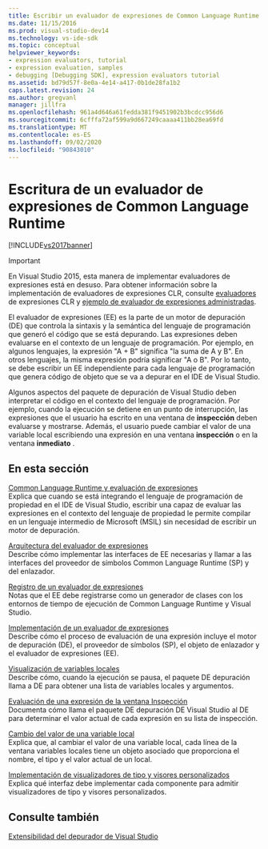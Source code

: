 ```yaml
---
title: Escribir un evaluador de expresiones de Common Language Runtime | Microsoft Docs
ms.date: 11/15/2016
ms.prod: visual-studio-dev14
ms.technology: vs-ide-sdk
ms.topic: conceptual
helpviewer_keywords:
- expression evaluators, tutorial
- expression evaluation, samples
- debugging [Debugging SDK], expression evaluators tutorial
ms.assetid: bd79d57f-8e0a-4e14-a417-0b1de28fa1b2
caps.latest.revision: 24
ms.author: gregvanl
manager: jillfra
ms.openlocfilehash: 961a4d646a61fedda381f9451902b3bcdcc956d6
ms.sourcegitcommit: 6cfffa72af599a9d667249caaaa411bb28ea69fd
ms.translationtype: MT
ms.contentlocale: es-ES
ms.lasthandoff: 09/02/2020
ms.locfileid: "90843010"
---
```

# <a name="writing-a-common-language-runtime-expression-evaluator"></a>Escritura de un evaluador de expresiones de Common Language Runtime
[!INCLUDE[vs2017banner](../../includes/vs2017banner.md)]

> [!IMPORTANT]
> En Visual Studio 2015, esta manera de implementar evaluadores de expresiones está en desuso. Para obtener información sobre la implementación de evaluadores de expresiones CLR, consulte [evaluadores](https://github.com/Microsoft/ConcordExtensibilitySamples/wiki/CLR-Expression-Evaluators) de expresiones CLR y [ejemplo de evaluador de expresiones administradas](https://github.com/Microsoft/ConcordExtensibilitySamples/wiki/Managed-Expression-Evaluator-Sample).  
  
 El evaluador de expresiones (EE) es la parte de un motor de depuración (DE) que controla la sintaxis y la semántica del lenguaje de programación que generó el código que se está depurando. Las expresiones deben evaluarse en el contexto de un lenguaje de programación. Por ejemplo, en algunos lenguajes, la expresión "A + B" significa "la suma de A y B". En otros lenguajes, la misma expresión podría significar "A o B". Por lo tanto, se debe escribir un EE independiente para cada lenguaje de programación que genera código de objeto que se va a depurar en el IDE de Visual Studio.  
  
 Algunos aspectos del paquete de depuración de Visual Studio deben interpretar el código en el contexto del lenguaje de programación. Por ejemplo, cuando la ejecución se detiene en un punto de interrupción, las expresiones que el usuario ha escrito en una ventana de **inspección** deben evaluarse y mostrarse. Además, el usuario puede cambiar el valor de una variable local escribiendo una expresión en una ventana **inspección** o en la ventana **inmediato** .  
  
## <a name="in-this-section"></a>En esta sección  
 [Common Language Runtime y evaluación de expresiones](../../extensibility/debugger/common-language-runtime-and-expression-evaluation.md)  
 Explica que cuando se está integrando el lenguaje de programación de propiedad en el IDE de Visual Studio, escribir una capaz de evaluar las expresiones en el contexto del lenguaje de propiedad le permite compilar en un lenguaje intermedio de Microsoft (MSIL) sin necesidad de escribir un motor de depuración.  
  
 [Arquitectura del evaluador de expresiones](../../extensibility/debugger/expression-evaluator-architecture.md)  
 Describe cómo implementar las interfaces de EE necesarias y llamar a las interfaces del proveedor de símbolos Common Language Runtime (SP) y del enlazador.  
  
 [Registro de un evaluador de expresiones](../../extensibility/debugger/registering-an-expression-evaluator.md)  
 Notas que el EE debe registrarse como un generador de clases con los entornos de tiempo de ejecución de Common Language Runtime y Visual Studio.  
  
 [Implementación de un evaluador de expresiones](../../extensibility/debugger/implementing-an-expression-evaluator.md)  
 Describe cómo el proceso de evaluación de una expresión incluye el motor de depuración (DE), el proveedor de símbolos (SP), el objeto de enlazador y el evaluador de expresiones (EE).  
  
 [Visualización de variables locales](../../extensibility/debugger/displaying-locals.md)  
 Describe cómo, cuando la ejecución se pausa, el paquete DE depuración llama a DE para obtener una lista de variables locales y argumentos.  
  
 [Evaluación de una expresión de la ventana Inspección](../../extensibility/debugger/evaluating-a-watch-window-expression.md)  
 Documenta cómo llama el paquete DE depuración DE Visual Studio al DE para determinar el valor actual de cada expresión en su lista de inspección.  
  
 [Cambio del valor de una variable local](../../extensibility/debugger/changing-the-value-of-a-local.md)  
 Explica que, al cambiar el valor de una variable local, cada línea de la ventana variables locales tiene un objeto asociado que proporciona el nombre, el tipo y el valor actual de un local.  
  
 [Implementación de visualizadores de tipo y visores personalizados](../../extensibility/debugger/implementing-type-visualizers-and-custom-viewers.md)  
 Explica qué interfaz debe implementar cada componente para admitir visualizadores de tipo y visores personalizados.  
  
## <a name="see-also"></a>Consulte también  
 [Extensibilidad del depurador de Visual Studio](../../extensibility/debugger/visual-studio-debugger-extensibility.md)
